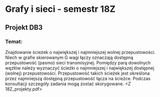 # Grafy i sieci - semestr 18Z
## Projekt DB3
### Temat:
Znajdowanie ścieżek o największej i najmniejszej wolnej przepustowości. 
Niech w grafie skierowanym G wagi łączy oznaczają dostępną przepustowość (pasmo) sieci transmisyjnej. Pomiędzy parą dowolnych węzłów należy wyznaczyć ścieżki o najmniejszej i największej dostępnej (wolnej) przepustowości. Przepustowość takich ścieżek jest określona przez najmniejszą dostępną przepustowość łącza na ścieżce. Podczas konsultacji szczegóły zadania mogą zostać skorygowane. 
<Z 18Z_projekty.pdf>
